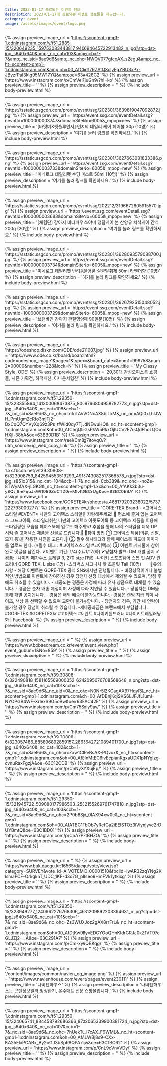 ```yaml
---
title: 2023-01-17 종료되는 이벤트 정보
description: 2023-01-17에 종료되는 이벤트 정보들을 제공합니다.
category: event
image: /assets/images/event/logo.png
---
```

{% assign preview_image_url = 'https://scontent-gmp1-1.cdninstagram.com/v/t51.2885-15/320649235_159753083443817_940694645722913482_n.jpg?stp=dst-jpg_s640x640&amp;_nc_cat=103&amp;ccb=1-7&amp;_nc_sid=8ae9d6&amp;_nc_ohc=NWQV077gfcoAX_s2egu&amp;_nc_ht=scontent-gmp1-1.cdninstagram.com&amp;oh=00_AfChd17RZAtQ8clyEgYBU3xPx-JByzfPaI3kIg95MW17YQ&amp;oe=63A428C2' %}
{% assign preview_url = 'https://www.instagram.com/p/CmVejFjuGn9/?hl=ko' %}
{% assign preview_title = '' %}
{% assign preview_description = '' %}
{% include body-preview.html %}
<hr>{% assign preview_image_url = 'https://sstatic.ssgcdn.com/promo/event/ssg/202301/3639819047092872.jpg' %}
{% assign preview_url = 'https://event.ssg.com/eventDetail.ssg?nevntId=1000000003747&domainSiteNo=6005&_mpop=new' %}
{% assign preview_title = '[바잇미X펫플루언서] 먼지의 데일리 케어 헤어볼 30p (10명)' %}
{% assign preview_description = '여기를 눌러 링크를 확인하세요.' %}
{% include body-preview.html %}
<hr>{% assign preview_image_url = 'https://sstatic.ssgcdn.com/promo/event/ssg/202301/3627663081833386.png' %}
{% assign preview_url = 'https://event.ssg.com/eventDetail.ssg?nevntId=1000000003733&domainSiteNo=6005&_mpop=new' %}
{% assign preview_title = '미네로그 데일리펫 수딩 미스트 50ml (10명)' %}
{% assign preview_description = '여기를 눌러 링크를 확인하세요.' %}
{% include body-preview.html %}
<hr>{% assign preview_image_url = 'https://sstatic.ssgcdn.com/promo/event/ssg/202212/3196672605915570.jpg' %}
{% assign preview_url = 'https://event.ssg.com/eventDetail.ssg?nevntId=1000000003683&domainSiteNo=6005&_mpop=new' %}
{% assign preview_title = '[체험단] 강아지 비타파우 쏘야미 댕탈케어 본 산양유 치석케어 간식 200g (20인)' %}
{% assign preview_description = '여기를 눌러 링크를 확인하세요.' %}
{% include body-preview.html %}
<hr>{% assign preview_image_url = 'https://sstatic.ssgcdn.com/promo/event/ssg/202301/3628093579088700.jpg' %}
{% assign preview_url = 'https://event.ssg.com/eventDetail.ssg?nevntId=1000000003734&domainSiteNo=6005&_mpop=new' %}
{% assign preview_title = '미네로그 데일리펫 반려동물용품 살균탈취제 50ml 라벤더향 (10명)' %}
{% assign preview_description = '여기를 눌러 링크를 확인하세요.' %}
{% include body-preview.html %}
<hr>{% assign preview_image_url = 'https://sstatic.ssgcdn.com/promo/event/ssg/202301/3626792515048052.jpg' %}
{% assign preview_url = 'https://event.ssg.com/eventDetail.ssg?nevntId=1000000003729&domainSiteNo=6005&_mpop=new' %}
{% assign preview_title = '브랜바인 강아지 관절영양제 90일분(10명)' %}
{% assign preview_description = '여기를 눌러 링크를 확인하세요.' %}
{% include body-preview.html %}
<hr>{% assign preview_image_url = 'https://odeshop.diskn.com/ODE/ode211007.jpg' %}
{% assign preview_url = 'https://www.ode.co.kr/board/board.html?code=odeshop_image1&page=1&type=v&board_cate=&num1=999758&num2=00000&number=228&lock=N' %}
{% assign preview_title = 'My Classy Style, ODE' %}
{% assign preview_description = '20,30대 감성오피스룩 쇼핑몰, 시즌 기획전, 하객패션, 아나운서협찬' %}
{% include body-preview.html %}
<hr>{% assign preview_image_url = 'https://scontent-gmp1-1.cdninstagram.com/v/t51.29350-15/323355864_141300068473875_8009766804958782773_n.jpg?stp=dst-jpg_s640x640&amp;_nc_cat=108&amp;ccb=1-7&amp;_nc_sid=8ae9d6&amp;_nc_ohc=TntuTAVVONcAX8biTxM&amp;_nc_oc=AQl0xLhlJWH_PmUgm2cRfo3mjTj2-DxCqQ7QYVyXq69z3Ps_tfWId0qy7TjJdNEwuHQ&amp;_nc_ht=scontent-gmp1-1.cdninstagram.com&amp;oh=00_AfChqQl5GsRkW5RkxOjIUCn2E7rsQdFhoLQOuHXjl-38hA&amp;oe=63BB0D1B' %}
{% assign preview_url = 'https://www.instagram.com/reel/Cm8g7itovqO/?utm_source=ig_web_copy_link' %}
{% assign preview_title = '' %}
{% assign preview_description = '' %}
{% include body-preview.html %}
<hr>{% assign preview_image_url = 'https://scontent-gmp1-1.xx.fbcdn.net/v/t39.30808-6/323908759_842594553519293_4918743082517368578_n.jpg?stp=dst-jpg_s851x315&amp;_nc_cat=104&amp;ccb=1-7&amp;_nc_sid=0cb389&amp;_nc_ohc=-noZe-8TWyMAX-jLGKG&amp;_nc_ht=scontent-gmp1-1.xx&amp;oh=00_AfAKk3b3u-y8Qt_8mFquJxWI1959ZdCTZ9rvMIvR0BGrUg&amp;oe=63BC0EBA' %}
{% assign preview_url = 'https://www.facebook.com/GORETEXkr/photos/a.468179203238022/5737222793000277/' %}
{% assign preview_title = 'GORE-TEX Brand - &lt;&#xace0;&#xc5b4;&#xd14d;&#xc2a4; &#xc2a4;&#xd0c0;&#xc77c; #EVENT&gt;  &#xb098;&#xb9cc;&#xc758; &#xace0;&#xc5b4;&#xd14d;&#xc2a4; &#xc2a4;&#xd0c0;&#xc77c;&#xc744; &#xc790;&#xb791;&#xd574;&#xc8fc;&#xc138;&#xc694;! &#x1f938;  &#xd3c9;&#xc18c;&#xc5d0; &#xc990;&#xaca8; &#xc785;&#xb294; &#xace0;&#xc5b4;&#xd14d;&#xc2a4; &#xace0;&#xd504;&#xcf54;&#xc5b4;&#xb8e9;, &#xc2a4;&#xd0c0;&#xc77c;&#xb9ac;&#xc26c;&#xd55c; &#xb098;&#xb9cc;&#xc758; &#xace0;&#xc5b4;&#xd14d;&#xc2a4; &#xc544;&#xc6c3;&#xb3c4;&#xc5b4;&#xb8e9; &#xb4f1; &#xace0;&#xc5b4;&#xd14d;&#xc2a4; &#xc81c;&#xd488;&#xc744; &#xc774;&#xc6a9;&#xd574; &#xc2a4;&#xd0c0;&#xc77c;&#xb9c1;&#xd55c; &#xbaa8;&#xc2b5;&#xc744;  &#xd398;&#xc774;&#xc2a4;&#xbd81;&#xc5d0; &#xc5c5;&#xb85c;&#xb4dc; &#xd574;&#xc8fc;&#xc138;&#xc694;!  &#xcd94;&#xcca8;&#xc744; &#xd1b5;&#xd574; &#xb098;&#xc758; &#xc2a4;&#xd0c0;&#xc77c;&#xc744; &#xb354;&#xc6b1; UP &#xc2dc;&#xcf1c; &#xc904; &#xace0;&#xc5b4;&#xd14d;&#xc2a4; &#xc81c;&#xd488;&#xc744; &#xc120;&#xbb3c;&#xb85c; &#xb4dc;&#xb9bd;&#xb2c8;&#xb2e4;.&#x1f381;  &#x1f4cc;&#xcc38;&#xc5ec; &#xbc29;&#xbc95; &#x2460; &#xace0;&#xc5b4;&#xd14d;&#xc2a4; &#xc81c;&#xd488;(&#xc758;&#xb958;, &#xc2e0;&#xbc1c;, &#xbaa8;&#xc790; &#xb4f1;)&#xc744; &#xcc29;&#xc6a9;&#xd55c; &#xc0ac;&#xc9c4;&#xc744; &#xace0;&#xb978;&#xb2e4;.&#x1f4f8; &#x2461; &#xd544;&#xc218; &#xd574;&#xc2dc;&#xd0dc;&#xadf8;&#xc640; &#xd568;&#xaed8; &#xd398;&#xc774;&#xc2a4;&#xbd81; &#xd53c;&#xb4dc;&#xc5d0; &#xc774;&#xbbf8;&#xc9c0;&#xb97c; &#xc5c5;&#xb85c;&#xb4dc; &#xd55c;&#xb2e4;.       (&#x203b;&#xd544;&#xc218; &#xd0dc;&#xadf8; : #&#xace0;&#xc5b4;&#xd14d;&#xc2a4;&#xc2a4;&#xd0c0;&#xc77c; #&#xace0;&#xc5b4;&#xd14d;&#xc2a4;) &#x2462; &#xc774;&#xbca4;&#xd2b8; &#xac8c;&#xc2dc;&#xbb3c;&#xc5d0; &#xcc38;&#xc5ec;&#xc644;&#xb8cc; &#xb313;&#xae00;&#xc744; &#xb0a8;&#xae34;&#xb2e4;.  &#x2714;&#xc774;&#xbca4;&#xd2b8; &#xae30;&#xac04;: 1/4(&#xc218;)~1/17(&#xd654;) &#x2714;&#xb2f9;&#xcca8;&#xc790; &#xbc1c;&#xd45c;: DM &#xac1c;&#xbcc4; &#xacf5;&#xc9c0; &#x2714;&#xacbd;&#xd488;:  -&#xb098;&#xc774;&#xd0a4; &#xd398;&#xac00;&#xc218;&#xc2a4; &#xd2b8;&#xb808;&#xc77c; 3, 270 size (1&#xba85;) -&#xb098;&#xc774;&#xd0a4; &#xc2a4;&#xd3ec;&#xce20;&#xc6e8;&#xc5b4; &#xc2a4;&#xd1b0; &#xd54f; ADV &#xc708;&#xb4dc;&#xb7ec;&#xb108; GORE-TEX, L size (1&#xba85;) -&#xc2a4;&#xd0c0;&#xbc85;&#xc2a4; &#xc2dc;&#xadf8;&#xb2c8;&#xcc98; &#xd56b; &#xcd08;&#xcf5c;&#xb9bf; Tall (10&#xba85;) &#x2800;&#x2800; &#x1f4cc;&#xc720;&#xc758; &#xc0ac;&#xd56d; - &#xd574;&#xb2f9; &#xc774;&#xbca4;&#xd2b8;&#xb294; GORE-TEX &#xacf5;&#xc2dd; SNS&#xc5d0;&#xc11c;&#xb9cc; &#xc9c4;&#xd589;&#xb429;&#xb2c8;&#xb2e4;. - &#xbe44;&#xc815;&#xc0c1;&#xc801;&#xc774;&#xac70;&#xb098; &#xbd88;&#xbc95;&#xc801;&#xc778; &#xbc29;&#xbc95;&#xc73c;&#xb85c; &#xc774;&#xbca4;&#xd2b8;&#xc5d0; &#xcc38;&#xc5ec;&#xd558;&#xc2e0; &#xacbd;&#xc6b0; &#xb2f9;&#xcca8;&#xc790; &#xc120;&#xc815; &#xb300;&#xc0c1;&#xc5d0;&#xc11c; &#xc81c;&#xc678;&#xb420; &#xc218; &#xc788;&#xc73c;&#xba70;, &#xb2f9;&#xcca8; &#xd6c4;&#xc5d0;&#xb3c4; &#xcde8;&#xc18c;&#xb420; &#xc218; &#xc788;&#xc2b5;&#xb2c8;&#xb2e4;. - &#xc81c;&#xacf5;&#xb418;&#xb294; &#xacbd;&#xd488;&#xc740; &#xc0ac;&#xc815;&#xc5d0; &#xb530;&#xb77c; &#xc720;&#xc0ac; &#xc0c1;&#xd488;&#xc73c;&#xb85c; &#xb300;&#xccb4;&#xb420; &#xc218; &#xc788;&#xc2b5;&#xb2c8;&#xb2e4;. - &#xacbd;&#xd488;&#xc740; &#xc21c;&#xcc28; &#xbc30;&#xc1a1; &#xc608;&#xc815;&#xc774;&#xba70; &#xc0ac;&#xc815;&#xc5d0; &#xb530;&#xb77c; &#xc9c0;&#xc5f0;&#xb420; &#xc218; &#xc788;&#xc2b5;&#xb2c8;&#xb2e4;. - &#xb2f9;&#xcca8;&#xc790;&#xb294; DM&#xc744; &#xd1b5;&#xd574; &#xac1c;&#xbcc4; &#xacf5;&#xc9c0;&#xb429;&#xb2c8;&#xb2e4;. - &#xacbd;&#xd488;&#xc740; &#xd574;&#xc678; &#xbc30;&#xc1a1;&#xc774; &#xbd88;&#xac00;&#xb2a5;&#xd569;&#xb2c8;&#xb2e4;.- &#xacbd;&#xd488;&#xc740; &#xb79c;&#xb364; &#xc9c0;&#xae09; &#xb418;&#xba70; &#xc0ac;&#xc774;&#xc988;, &#xc0c9;&#xc0c1; &#xb4f1; &#xc120;&#xd0dd;&#xd560; &#xc218; &#xc5c6;&#xc73c;&#xba70; &#xad50;&#xd658;&#xc774; &#xbd88;&#xac00;&#xb2a5;&#xd569;&#xb2c8;&#xb2e4;. - &#xb2f9;&#xcca8;&#xc790;&#xc758; &#xacbd;&#xc6b0;, &#xae30;&#xac04; &#xb0b4; &#xc5f0;&#xb77d;&#xc774; &#xbd88;&#xac00;&#xd560; &#xacbd;&#xc6b0; &#xb2f9;&#xcca8;&#xc774; &#xcde8;&#xc18c;&#xb420; &#xc218; &#xc788;&#xc2b5;&#xb2c8;&#xb2e4;. -&#xc81c;&#xc138;&#xacf5;&#xacfc;&#xae08;&#xc740; &#xbe0c;&#xb79c;&#xb4dc;&#xc5d0;&#xc11c; &#xbd80;&#xb2f4;&#xd569;&#xb2c8;&#xb2e4;.  #GORETEX #GORETEXkr #&#xace0;&#xc5b4;&#xd14d;&#xc2a4; #&#xc774;&#xbca4;&#xd2b8;  #&#xb098;&#xc774;&#xd0a4;&#xc708;&#xb4dc;&#xb7ec;&#xb108; #&#xb098;&#xc774;&#xd0a4;&#xd2b8;&#xb808;&#xc77c;&#xb7ec;&#xb2dd;&#xd654; | Facebook' %}
{% assign preview_description = '' %}
{% include body-preview.html %}
<hr>{% assign preview_image_url = '' %}
{% assign preview_url = 'https://www.bobaedream.co.kr/event/event_view.php?event_gubun=1&No=859' %}
{% assign preview_title = '' %}
{% assign preview_description = '' %}
{% include body-preview.html %}
<hr>{% assign preview_image_url = 'https://scontent-gmp1-1.cdninstagram.com/v/t39.30808-6/322490818_1581165569000352_6242095076708568648_n.png?stp=dst-jpg_s640x640&amp;_nc_cat=101&amp;ccb=1-7&amp;_nc_sid=8ae9d6&amp;_nc_aid=0&amp;_nc_ohc=N0Nr5l2KCagAX97HqyR&amp;_nc_ht=scontent-gmp1-1.cdninstagram.com&amp;oh=00_AfDBnjKqjSKS6LJFJfL1umI-NYOPGB4WF-XrlexS9G5oBw&amp;oe=63BAC42E' %}
{% assign preview_url = 'https://www.instagram.com/p/Cm75Soly9av/' %}
{% assign preview_title = '' %}
{% assign preview_description = '' %}
{% include body-preview.html %}
<hr>{% assign preview_image_url = 'https://scontent-gmp1-1.cdninstagram.com/v/t39.30808-6/323057486_885896892859157_2863642721089401700_n.jpg?stp=dst-jpg_s640x640&amp;_nc_cat=102&amp;ccb=1-7&amp;_nc_sid=8ae9d6&amp;_nc_ohc=cZxw1CtRvBsAX-PQvux&amp;_nc_ht=scontent-gmp1-1.cdninstagram.com&amp;oh=00_AfBInMtEC6ivEcpianKgxaUDX1pNYglzg-cvnuRaxFgzjA&amp;oe=63C12CDB' %}
{% assign preview_url = 'https://www.instagram.com/p/CnNyXYXujEp/' %}
{% assign preview_title = '' %}
{% assign preview_description = '' %}
{% include body-preview.html %}
<hr>{% assign preview_image_url = 'https://scontent-gmp1-1.cdninstagram.com/v/t51.29350-15/321945722_509080177986503_2582155269761747818_n.jpg?stp=dst-jpg_s640x640&amp;_nc_cat=103&amp;ccb=1-7&amp;_nc_sid=8ae9d6&amp;_nc_ohc=2P0b8Sjd_0IAX94xw0c&amp;_nc_ht=scontent-gmp1-1.cdninstagram.com&amp;oh=00_AfATBC1TbOb7yRefGa2iEElSTOz3iVlynjyvc2rDUYBmtQ&amp;oe=63C1BD01' %}
{% assign preview_url = 'https://www.instagram.com/p/CnA7PFtBHZO/' %}
{% assign preview_title = '' %}
{% assign preview_description = '' %}
{% include body-preview.html %}
<hr>{% assign preview_image_url = '' %}
{% assign preview_url = 'https://www.buk.daegu.kr:16565/daegu/vote/view.jsp?category=SURVEY&vote_id=A_VOTEMID_00001510&fbclid=IwAR32zqYNg2KlsmaFCF-QrkgknT_UDC_1KF-d3c7G_pBseo9HmFVk1ytkixg' %}
{% assign preview_title = '' %}
{% assign preview_description = '' %}
{% include body-preview.html %}
<hr>{% assign preview_image_url = 'https://scontent-gmp1-1.cdninstagram.com/v/t51.29350-15/323949277_1240962276768306_4631209892203394631_n.jpg?stp=dst-jpg_s640x640&amp;_nc_cat=101&amp;ccb=1-7&amp;_nc_sid=8ae9d6&amp;_nc_ohc=Zs3WUXJoz2gAX8rrFrL&amp;_nc_ht=scontent-gmp1-1.cdninstagram.com&amp;oh=00_AfDtKw9ByvEDCYOoQHnKIdrGRJc0kZ1VT97cGLJZj2-__A&amp;oe=63C291A7' %}
{% assign preview_url = 'https://www.instagram.com/p/Cm-xy6QBKqg/' %}
{% assign preview_title = '' %}
{% assign preview_description = '' %}
{% include body-preview.html %}
<hr>{% assign preview_image_url = '/content/images/common/navien_og_image.png' %}
{% assign preview_url = 'https://www.navienhouse.com/event/pages/event230111' %}
{% assign preview_title = '나비엔하우스' %}
{% assign preview_description = '나비엔하우스는 콘덴싱보일러,청정환기, 온수매트 전문 쇼핑몰입니다.' %}
{% include body-preview.html %}
<hr>{% assign preview_image_url = 'https://scontent-gmp1-1.cdninstagram.com/v/t51.29350-15/324065741_884458792686366_8732065339900381724_n.jpg?stp=dst-jpg_s640x640&amp;_nc_cat=107&amp;ccb=1-7&amp;_nc_sid=8ae9d6&amp;_nc_ohc=7hUekTu_i7cAX_F9WML&amp;_nc_ht=scontent-gmp1-1.cdninstagram.com&amp;oh=00_AfALWBj8s9-CXx-KA25ElxPCABx_By2oGJ3bSpR8QPA7qw&amp;oe=63C1BC62' %}
{% assign preview_url = 'https://www.instagram.com/p/CnL9oVnvVDy/' %}
{% assign preview_title = '' %}
{% assign preview_description = '' %}
{% include body-preview.html %}